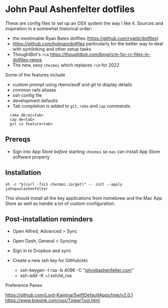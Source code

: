 # John Paul Ashenfelter dotfiles

These are config files to set up an OSX system the way I like it. Sources and inspiration in a somewhat historical order:

* the inestimable Ryan Bates dotfiles (https://github.com/ryanb/dotfiles)
* https://github.com/holman/dotfiles particularly for the better way to deal with symlinking and other setup tasks
* ThoughtBot's `rcm` https://thoughtbot.com/blog/rcm-for-rc-files-in-dotfiles-repos
* The new, sexy `chezmoi` which replaces `rcm` for 2022

Some of the features include

* custom prompt using rbenv/asdf and git to display details
* common rails aliases
* ssh config file
* development defaults
* Tab completion is  added to `git`, `rake` and `cap` commands:

```
  rake db:mi<tab>
  cap de<tab>
  git co feature<tab>
```

## Prereqs

- Sign into App Store *before* starting `chezmoi` so `mas` can install App Store software properly


## Installation
```
sh -c "$(curl -fsLS chezmoi.io/get)" -- init --apply johnpaulashenfelter
```

This should install all the key applications from homebrew and the Mac App Store as well as handle a lot of custom configuration.

## Post-installation reminders

* Open Alfred, Advanced > Sync 
* Open Dash, General > Syncing 

* Sign in to Dropbox and sync
* Create a new ssh key for GitHub/etc
  - ssh-keygen -t rsa -b 4096 -C "john@ashenfelter.com"
  - ssh-add -K ~/.ssh/id_rsa

Preference Panes

https://github.com/Lord-Kamina/SwiftDefaultApps/tree/v2.0.1
https://www.bresink.com/osx/TinkerTool.html
